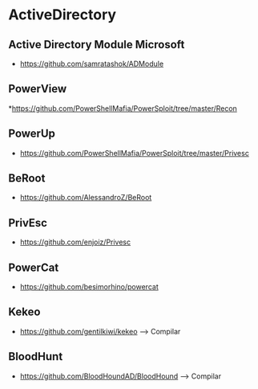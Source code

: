 # ActiveDirectory
## Active Directory Module Microsoft
* https://github.com/samratashok/ADModule

## PowerView
*https://github.com/PowerShellMafia/PowerSploit/tree/master/Recon

## PowerUp
* https://github.com/PowerShellMafia/PowerSploit/tree/master/Privesc

## BeRoot
* https://github.com/AlessandroZ/BeRoot

## PrivEsc
* https://github.com/enjoiz/Privesc

## PowerCat
* https://github.com/besimorhino/powercat

## Kekeo
* https://github.com/gentilkiwi/kekeo  --> Compilar

## BloodHunt
* https://github.com/BloodHoundAD/BloodHound --> Compilar

## 

